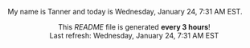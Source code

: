 My name is Tanner and today is Wednesday, January 24, 7:31 AM EST.

<p align="center">This <i>README</i> file is generated <b>every 3 hours</b>!</br>Last refresh: Wednesday, January 24, 7:31 AM EST<br /></p>
